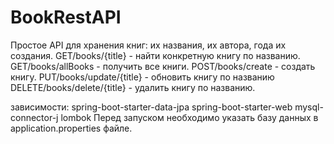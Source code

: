 # BookRestAPI
Простое API для хранения книг: их названия, их автора, года их создания. 
GET/books/{title} - найти конкретную книгу по названию.
GET/books/allBooks - получить все книги.
POST/books/create - создать книгу.
PUT/books/update/{title} - обновить книгу по названию
DELETE/books/delete/{title} - удалить книгу по названию.

зависимости: 
spring-boot-starter-data-jpa
spring-boot-starter-web
mysql-connector-j
lombok
Перед запуском необходимо указать базу данных в application.properties файле.
